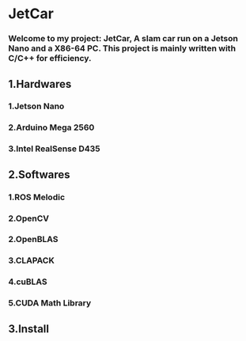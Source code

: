 # JetCar
### Welcome to my project: JetCar, A slam car run on a Jetson Nano and a X86-64 PC. This project is mainly written with C/C++ for efficiency.
## 1.Hardwares
### 1.Jetson Nano
### 2.Arduino Mega 2560
### 3.Intel RealSense D435
## 2.Softwares
### 1.ROS Melodic
### 2.OpenCV
### 2.OpenBLAS
### 3.CLAPACK
### 4.cuBLAS
### 5.CUDA Math Library
## 3.Install
